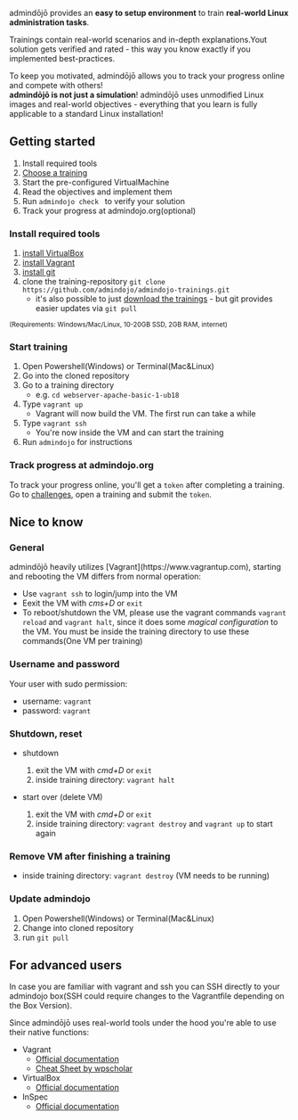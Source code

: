 <p class="lead">admindōjō provides an <strong>easy to setup environment</strong> to train <strong>real-world Linux administration tasks</strong>.</p>
<p class="lead">Trainings contain real-world scenarios and in-depth explanations.Yout solution gets verified and rated - this way you know exactly if you implemented best-practices.</p>
<p class="lead">To keep you motivated, admindōjō allows you to track your progress online and compete with others!<br/>
<strong>admindōjō is not just a simulation</strong>! admindōjō uses unmodified Linux images and real-world objectives - everything that you learn is fully
applicable to a standard Linux installation!</p>
                
<h2 class="display-4">Getting started</h2>

1. Install required tools
2. [Choose a training](https://admindojo.org/challenges)
3. Start the pre-configured VirtualMachine
4. Read the objectives and implement them
5. Run `admindojo check ` to verify your solution
6. Track your progress at admindojo.org(optional)



<h3 class="lead">Install required tools</h3>

1. [install VirtualBox](https://www.virtualbox.org/)
2. [install Vagrant](https://www.vagrantup.com/downloads.html)
3. [install git](https://git-scm.com/downloads) 
4. clone the training-repository `git clone https://github.com/admindojo/admindojo-trainings.git`
    - it's also possible to just [download the trainings](https://github.com/admindojo/admindojo-trainings/archive/master.zip) - but git provides easier updates via `git pull` 

<p class="text-muted"><small>(Requirements: Windows/Mac/Linux, 10-20GB SSD, 2GB RAM, internet)</small></p>


<h3 class="lead">Start training</h3>

1. Open Powershell(Windows) or Terminal(Mac&Linux)
2. Go into the cloned repository
3. Go to a training directory
    - e.g. `cd webserver-apache-basic-1-ub18`
4. Type `vagrant up`
    - Vagrant will now build the VM. The first run can take a while 
5. Type `vagrant ssh`
    - You're now inside the VM and can start the training
6. Run `admindojo` for instructions


<h3 class="lead">Track progress at admindojo.org</h3>

To track your progress online, you'll get a `token` after completing a training. Go to [challenges](https://admindojo.org/challenges), open a training and submit the `token`.


<h2 class="display-4">Nice to know</h2>
<h3 class="lead">General</h3>
admindōjō heavily utilizes [Vagrant](https://www.vagrantup.com), starting and rebooting the VM differs from normal operation:

- Use `vagrant ssh` to login/jump into the VM
- Eexit the VM with _cms+D_ or `exit`
- To reboot/shutdown the VM, please use the vagrant commands `vagrant reload` and `vagrant halt`, since it does some _magical configuration_ to the VM. You must be inside the training directory to use these commands(One VM per training)

<h3 class="lead">Username and password</h3>

Your user with sudo permission:

- username: `vagrant`
- password: `vagrant`

<h3 class="lead">Shutdown, reset</h3>

- shutdown
    1. exit the VM with _cmd+D_ or `exit`
    2. inside training directory: `vagrant halt`
    
- start over (delete VM)
    1. exit the VM with _cmd+D_ or `exit`
    2. inside training directory: `vagrant destroy` and `vagrant up` to start again
    
<h3 class="lead">Remove VM after finishing a training</h3>

- inside training directory: `vagrant destroy` (VM needs to be running)

<h3 class="lead">Update admindojo</h3>

1. Open Powershell(Windows) or Terminal(Mac&Linux)
2. Change into cloned repository
3. run `git pull`


<h2 class="display-4">For advanced users</h2>

In case you are familiar with vagrant and ssh you can SSH directly to your admindojo box(SSH could require changes to the Vagrantfile depending on the Box Version).

Since admindōjō uses real-world tools under the hood you're able to use their native functions:

- Vagrant 
    - [Official documentation](https://www.vagrantup.com/docs/cli/)
    - [Cheat Sheet by wpscholar](https://gist.github.com/wpscholar/a49594e2e2b918f4d0c4)
- VirtualBox
    - [Official documentation](https://www.virtualbox.org/wiki/End-user_documentation)
- InSpec 
    - [Official documentation](https://www.inspec.io/docs/reference/cli/)